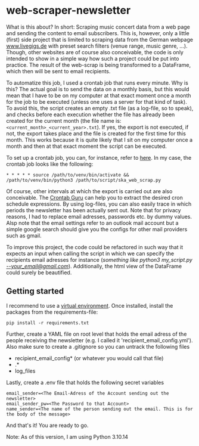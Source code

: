 # web-scraper-newsletter
What is this about? In short: Scraping music concert data from a web page and sending the content to email subscribers.
This is, however, only a little (first) side project that is limited to scraping data from the German webpage www.livegigs.de with preset search filters (venue range, music genre, ...). Though, other websites are of course also conceivable, the code is only intended to show in a simple way how such a project could be put into practice. The result of the web-scrap is being transformed to a DataFrame, which then will be sent to email recipients.

To automatize this job, I used a crontab job that runs every minute. Why is this? The actual goal is to send the data on a monthly basis, but this would mean that I have to be on my computer at that exact moment once a month for the job to be executed (unless one uses a server for that kind of task). To avoid this, the script creates an empty .txt file (as a log-file, so to speak), and checks before each execution whether the file has already been created for the current month (the file name is: `<current_month>_<current_year>.txt`). If yes, the export is not executed, if not, the export takes place and the file is created for the first time for this month. This works because it is quite likely that I sit on my computer once a month and then at that exact moment the script can be executed.

To set up a crontab job, you can, for instance, refer to [here](https://blog.dennisokeeffe.com/blog/2021-01-19-running-cronjobs-on-your-local-mac). In my case, the crontab job looks like the following:

`* * * * * source /path/to/venv/bin/activate && /path/to/venv/bin/python3 /path/to/script/ska_web_scrap.py`

Of course, other intervals at which the export is carried out are also conceivable. The [Crontab Guru](https://crontab.guru) can help you to extract the desired cron schedule expressions. By using log-files, you can also easily trace in which periods the newsletter has been actually sent out. Note that for privacy reasons, I had to replace email adresses, passwords etc. by dummy values. Alsp note that the email settings refer to an outlook mail account but a simple google search should give you the configs for other mail providers such as gmail.

To improve this project, the code could be refactored in such way that it expects an input when calling the script in which we can specify the recipients email adresses for instance (*something like python3 my_script.py --your_email@gmail.com*). Additionally, the html view of the DataFrame could surely be beautified.

## Getting started

I recommend to use a [virtual environment](https://docs.python.org/3/library/venv.html). Once installed, install the packages from the requirements-file:

`pip install -r requirements.txt`

Further, create a YAML file on root level that holds the email adress of the people receiving the newsletter (e.g. I called it 'recipient_email_config.yml'). Also make sure to create a .gitignore so you can untrack the following files
- recipient_email_config* (or whatever you would call that file)
- .*
- log_files

Lastly, create a .env file that holds the following secret variables
```
email_sender=<The Email-Adress of the Account sending out the newsletter>
email_sender_pw=<The Password to that Account>
name_sender=<The name of the person sending out the email. This is for the body of the message>
```

And that's it! You are ready to go.

Note: As of this version, I am using Python 3.10.14
